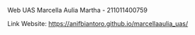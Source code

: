 Web UAS Marcella Aulia Martha - 211011400759

Link Website: https://anifbiantoro.github.io/marcellaaulia_uas/
